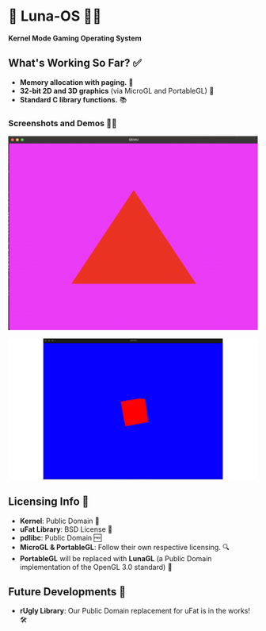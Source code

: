 # 🌙 Luna-OS 🐱‍🚀
**Kernel Mode Gaming Operating System**

## What's Working So Far? ✅
- **Memory allocation with paging.** 🧠  
- **32-bit 2D and 3D graphics** (via MicroGL and PortableGL) 🎨  
- **Standard C library functions.** 📚  

### Screenshots and Demos 📸🎥
![PortableGL Screenshot](docs/portablegl.png)

[![Watch the video](https://raw.githubusercontent.com/cybertwip/Luna-OS/refs/heads/master/docs/luna_thumbnail.png)](https://raw.githubusercontent.com/cybertwip/Luna-OS/refs/heads/master/docs/luna.mp4)


## Licensing Info 📜
- **Kernel**: Public Domain 🙌  
- **uFat Library**: BSD License 📝  
- **pdlibc**: Public Domain 🆓  
- **MicroGL & PortableGL**: Follow their own respective licensing. 🔍  
- **PortableGL** will be replaced with **LunaGL** (a Public Domain implementation of the OpenGL 3.0 standard) 🌟  

## Future Developments 🔮
- **rUgly Library**: Our Public Domain replacement for uFat is in the works! 🛠️  